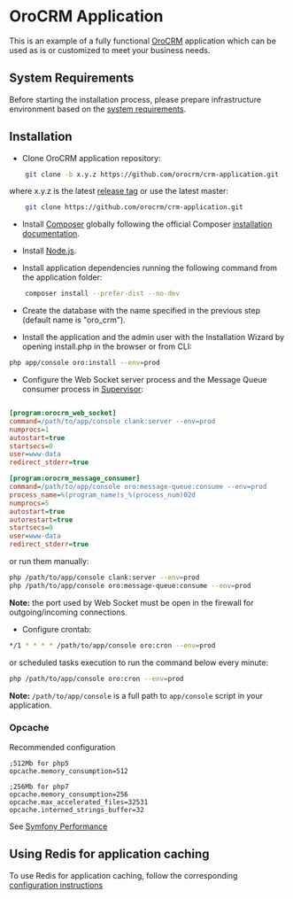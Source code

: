 # OroCRM Application

This is an example of a fully functional [OroCRM][1] application which can be used as is or customized to meet
your business needs.

## System Requirements

Before starting the installation process, please prepare infrastructure environment based on the [system requirements][2]. 

## Installation

- Clone OroCRM application repository:

```bash
    git clone -b x.y.z https://github.com/orocrm/crm-application.git
```

where x.y.z is the latest [release tag](https://github.com/orocrm/crm-application/releases) or use the latest master:

```bash
    git clone https://github.com/orocrm/crm-application.git
```


- Install [Composer][3] globally following the  official Composer [installation documentation][4].

- Install [Node.js][5].

- Install application dependencies running the following command from the application folder:

```bash
    composer install --prefer-dist --no-dev
```

- Create the database with the name specified in the previous step (default name is "oro_crm").

- Install the application and the admin user with the Installation Wizard by opening install.php in the browser or from CLI:

```bash  
php app/console oro:install --env=prod
```

- Configure the Web Socket server process and the Message Queue consumer process in [Supervisor][6]:

```ini

[program:orocrm_web_socket]
command=/path/to/app/console clank:server --env=prod
numprocs=1
autostart=true
startsecs=0
user=www-data
redirect_stderr=true

[program:orocrm_message_consumer]
command=/path/to/app/console oro:message-queue:consume --env=prod
process_name=%(program_name)s_%(process_num)02d
numprocs=5
autostart=true
autorestart=true
startsecs=0
user=www-data
redirect_stderr=true
```

or run them manually:

```bash
php /path/to/app/console clank:server --env=prod
php /path/to/app/console oro:message-queue:consume --env=prod
```

**Note:** the port used by Web Socket must be open in the firewall for outgoing/incoming connections.

- Configure crontab:

```bash
*/1 * * * * /path/to/app/console oro:cron --env=prod
```

or scheduled tasks execution to run the command below every minute:

```bash
php /path/to/app/console oro:cron --env=prod
```
 
**Note:** ``/path/to/app/console`` is a full path to `app/console` script in your application.

### Opcache

Recommended configuration

```
;512Mb for php5
opcache.memory_consumption=512

;256Mb for php7
opcache.memory_consumption=256
opcache.max_accelerated_files=32531
opcache.interned_strings_buffer=32
```

See [Symfony Performance](http://symfony.com/doc/current/performance.html)


## Using Redis for application caching

To use Redis for application caching, follow the corresponding [configuration instructions][7]

[1]:    https://github.com/orocrm/crm
[2]:    https://www.orocrm.com/documentation/index/current/system-requirements
[3]:    https://getcomposer.org/
[4]:    https://getcomposer.org/download/
[5]:    https://nodejs.org/en/download/package-manager/
[6]:    http://supervisord.org/
[7]:    https://github.com/orocrm/redis-config#configuration
